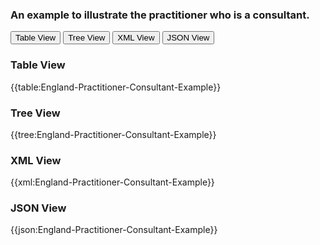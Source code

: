 ### An example to illustrate the practitioner who is a consultant.

<div class="tab">
 <button class="tablinks active" onclick="openTab(event, 'Table View')">Table View</button>
 <button class="tablinks" onclick="openTab(event, 'Tree View')">Tree View</button>
  <button class="tablinks" onclick="openTab(event, 'XML View')">XML View</button>
  <button class="tablinks" onclick="openTab(event, 'JSON View')">JSON View</button>
</div>
    

    
<div id="Table View" class="tabcontent" style="display:block">
  <h3>Table View</h3>
{{table:England-Practitioner-Consultant-Example}}
</div>
<div id="Tree View" class="tabcontent">
  <h3>Tree View</h3>
{{tree:England-Practitioner-Consultant-Example}}
</div>
<div id="XML View" class="tabcontent">
  <h3>XML View</h3>
{{xml:England-Practitioner-Consultant-Example}}
</div>
<div id="JSON View" class="tabcontent">
  <h3>JSON View</h3>
{{json:England-Practitioner-Consultant-Example}}
</div>








